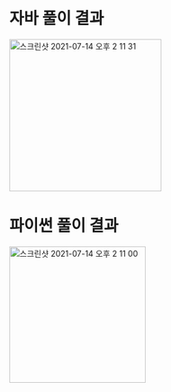 # 자바 풀이 결과
<img width="270" alt="스크린샷 2021-07-14 오후 2 11 31" src="https://user-images.githubusercontent.com/42399580/125565020-5caca556-f8d6-4430-b1c5-31f7ab73fe43.png">

# 파이썬 풀이 결과
<img width="242" alt="스크린샷 2021-07-14 오후 2 11 00" src="https://user-images.githubusercontent.com/42399580/125565057-566de285-9c7a-4df4-9a97-0112a80ef473.png">
